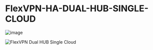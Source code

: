 # FlexVPN-HA-DUAL-HUB-SINGLE-CLOUD

![image](https://github.com/user-attachments/assets/8253399b-d950-4b7e-ae79-5ff3a6be44b6)



![FlexVPN Dual HUB Single Cloud](https://github.com/user-attachments/assets/99f022b5-a3ea-4937-aca2-fa6a3748993a)
